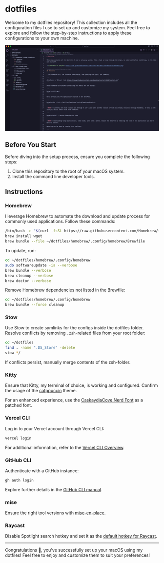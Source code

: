 # dotfiles

Welcome to my dotfiles repository! This collection includes all the configuration files I use to set up and customize my system. Feel free to explore and follow the step-by-step instructions to apply these configurations to your own machine.

![Screenshot of project](https://raw.githubusercontent.com/slvstr-dev/dotfiles/master/screenshot.png)

## Before You Start

Before diving into the setup process, ensure you complete the following steps:

1. Clone this repository to the root of your macOS system.
2. Install the command line developer tools.

## Instructions

### Homebrew

I leverage Homebrew to automate the download and update process for commonly used applications. Follow these commands:

```bash
/bin/bash -c "$(curl -fsSL https://raw.githubusercontent.com/Homebrew/install/HEAD/install.sh)"
brew install wget
brew bundle --file ~/dotfiles/homebrew/.config/homebrew/Brewfile
```

To update, run:

```bash
cd ~/dotfiles/homebrew/.config/homebrew
sudo softwareupdate -ia --verbose
brew bundle --verbose
brew cleanup --verbose
brew doctor --verbose
```

Remove Homebrew dependencies not listed in the Brewfile:

```bash
cd ~/dotfiles/homebrew/.config/homebrew
brew bundle --force cleanup
```

### Stow

Use Stow to create symlinks for the configs inside the dotfiles folder. Resolve conflicts by removing `.zsh`-related files from your root folder:

```bash
cd ~/dotfiles
find . -name ".DS_Store" -delete
stow */
```

If conflicts persist, manually merge contents of the zsh-folder.

### Kitty

Ensure that Kitty, my terminal of choice, is working and configured. Confirm the usage of the [catppuccin](https://github.com/catppuccin/kitty) theme.

For an enhanced experience, use the [CaskaydiaCove Nerd Font](https://www.nerdfonts.com/font-downloads) as a patched font.

### Vercel CLI

Log in to your Vercel account through Vercel CLI:

```bash
vercel login
```

For additional information, refer to the [Vercel CLI Overview](https://vercel.com/docs/cli).

### GitHub CLI

Authenticate with a GitHub instance:

```bash
gh auth login
```

Explore further details in the [GitHub CLI manual](https://cli.github.com/manual/).

### mise

Ensure the right tool versions with [mise-en-place](https://github.com/jdx/mise).

### Raycast

Disable Spotlight search hotkey and set it as the [default hotkey for Raycast](https://manual.raycast.com/hotkey).

---

Congratulations 🎉, you've successfully set up your macOS using my dotfiles! Feel free to enjoy and customize them to suit your preferences!
